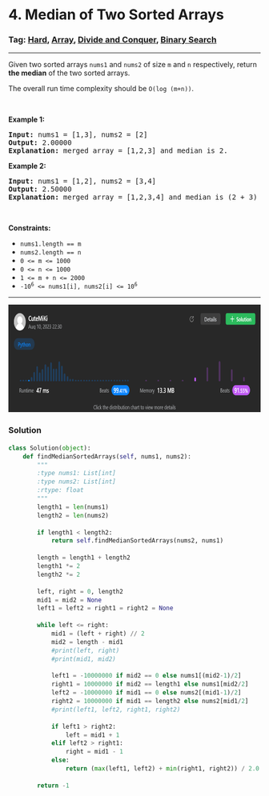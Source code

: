 # 4. Median of Two Sorted Arrays
### Tag: [Hard](https://github.com/TheOnlyMiki/LeetCode-For-Fun/tree/main#hard-level), [Array](https://github.com/TheOnlyMiki/LeetCode-For-Fun/tree/main#array), [Divide and Conquer](https://github.com/TheOnlyMiki/LeetCode-For-Fun/tree/main#divide-and-conquer), [Binary Search](https://github.com/TheOnlyMiki/LeetCode-For-Fun/tree/main#binary-search)
---

<div class="px-5 pt-4"><div class="flex"></div><div class="xFUwe" data-track-load="description_content"><p>Given two sorted arrays <code>nums1</code> and <code>nums2</code> of size <code>m</code> and <code>n</code> respectively, return <strong>the median</strong> of the two sorted arrays.</p>

<p>The overall run time complexity should be <code>O(log (m+n))</code>.</p>

<p>&nbsp;</p>
<p><strong class="example">Example 1:</strong></p>

<pre><strong>Input:</strong> nums1 = [1,3], nums2 = [2]
<strong>Output:</strong> 2.00000
<strong>Explanation:</strong> merged array = [1,2,3] and median is 2.
</pre>

<p><strong class="example">Example 2:</strong></p>

<pre><strong>Input:</strong> nums1 = [1,2], nums2 = [3,4]
<strong>Output:</strong> 2.50000
<strong>Explanation:</strong> merged array = [1,2,3,4] and median is (2 + 3) / 2 = 2.5.
</pre>

<p>&nbsp;</p>
<p><strong>Constraints:</strong></p>

<ul>
	<li><code>nums1.length == m</code></li>
	<li><code>nums2.length == n</code></li>
	<li><code>0 &lt;= m &lt;= 1000</code></li>
	<li><code>0 &lt;= n &lt;= 1000</code></li>
	<li><code>1 &lt;= m + n &lt;= 2000</code></li>
	<li><code>-10<sup>6</sup> &lt;= nums1[i], nums2[i] &lt;= 10<sup>6</sup></code></li>
</ul>
</div></div>

---
<img src="Submit.png" width="700" height="215" />

### Solution

```python
class Solution(object):
    def findMedianSortedArrays(self, nums1, nums2):
        """
        :type nums1: List[int]
        :type nums2: List[int]
        :rtype: float
        """
        length1 = len(nums1)
        length2 = len(nums2)

        if length1 < length2:
            return self.findMedianSortedArrays(nums2, nums1)

        length = length1 + length2
        length1 *= 2
        length2 *= 2
        
        left, right = 0, length2
        mid1 = mid2 = None
        left1 = left2 = right1 = right2 = None

        while left <= right:
            mid1 = (left + right) // 2
            mid2 = length - mid1
            #print(left, right)
            #print(mid1, mid2)

            left1 = -10000000 if mid2 == 0 else nums1[(mid2-1)/2]
            right1 = 10000000 if mid2 == length1 else nums1[mid2/2]
            left2 = -10000000 if mid1 == 0 else nums2[(mid1-1)/2]
            right2 = 10000000 if mid1 == length2 else nums2[mid1/2]
            #print(left1, left2, right1, right2)

            if left1 > right2:
                left = mid1 + 1
            elif left2 > right1:
                right = mid1 - 1
            else:
                return (max(left1, left2) + min(right1, right2)) / 2.0

        return -1
```
